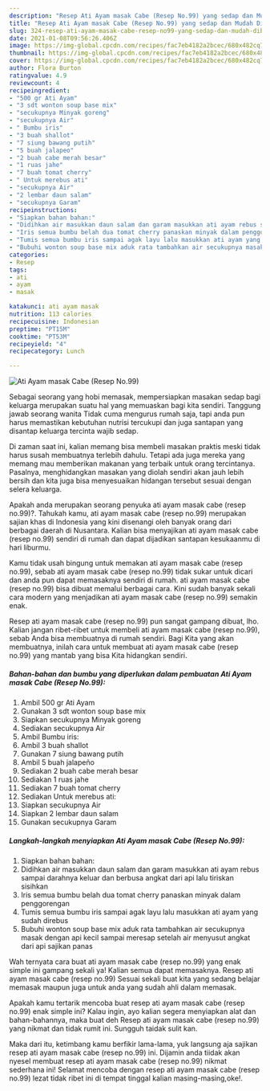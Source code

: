 ```yaml
---
description: "Resep Ati Ayam masak Cabe (Resep No.99) yang sedap dan Mudah Dibuat"
title: "Resep Ati Ayam masak Cabe (Resep No.99) yang sedap dan Mudah Dibuat"
slug: 324-resep-ati-ayam-masak-cabe-resep-no99-yang-sedap-dan-mudah-dibuat
date: 2021-01-08T09:56:26.406Z
image: https://img-global.cpcdn.com/recipes/fac7eb4182a2bcec/680x482cq70/ati-ayam-masak-cabe-resep-no99-foto-resep-utama.jpg
thumbnail: https://img-global.cpcdn.com/recipes/fac7eb4182a2bcec/680x482cq70/ati-ayam-masak-cabe-resep-no99-foto-resep-utama.jpg
cover: https://img-global.cpcdn.com/recipes/fac7eb4182a2bcec/680x482cq70/ati-ayam-masak-cabe-resep-no99-foto-resep-utama.jpg
author: Flora Burton
ratingvalue: 4.9
reviewcount: 4
recipeingredient:
- "500 gr Ati Ayam"
- "3 sdt wonton soup base mix"
- "secukupnya Minyak goreng"
- "secukupnya Air"
- " Bumbu iris"
- "3 buah shallot"
- "7 siung bawang putih"
- "5 buah jalapeo"
- "2 buah cabe merah besar"
- "1 ruas jahe"
- "7 buah tomat cherry"
- " Untuk merebus ati"
- "secukupnya Air"
- "2 lembar daun salam"
- "secukupnya Garam"
recipeinstructions:
- "Siapkan bahan bahan:"
- "Didihkan air masukkan daun salam dan garam masukkan ati ayam rebus sampai darahnya keluar dan berbusa angkat dari api lalu tiriskan sisihkan"
- "Iris semua bumbu belah dua tomat cherry panaskan minyak dalam penggorengan"
- "Tumis semua bumbu iris sampai agak layu lalu masukkan ati ayam yang sudah direbus"
- "Bubuhi wonton soup base mix aduk rata tambahkan air secukupnya masak dengan api kecil sampai meresap setelah air menyusut angkat dari api sajikan panas"
categories:
- Resep
tags:
- ati
- ayam
- masak

katakunci: ati ayam masak 
nutrition: 113 calories
recipecuisine: Indonesian
preptime: "PT15M"
cooktime: "PT53M"
recipeyield: "4"
recipecategory: Lunch

---
```



![Ati Ayam masak Cabe (Resep No.99)](https://img-global.cpcdn.com/recipes/fac7eb4182a2bcec/680x482cq70/ati-ayam-masak-cabe-resep-no99-foto-resep-utama.jpg)

Sebagai seorang yang hobi memasak, mempersiapkan masakan sedap bagi keluarga merupakan suatu hal yang memuaskan bagi kita sendiri. Tanggung jawab seorang  wanita Tidak cuma mengurus rumah saja, tapi anda pun harus memastikan kebutuhan nutrisi tercukupi dan juga santapan yang disantap keluarga tercinta wajib sedap.

Di zaman  saat ini, kalian memang bisa membeli masakan praktis meski tidak harus susah membuatnya terlebih dahulu. Tetapi ada juga mereka yang memang mau memberikan makanan yang terbaik untuk orang tercintanya. Pasalnya, menghidangkan masakan yang diolah sendiri akan jauh lebih bersih dan kita juga bisa menyesuaikan hidangan tersebut sesuai dengan selera keluarga. 



Apakah anda merupakan seorang penyuka ati ayam masak cabe (resep no.99)?. Tahukah kamu, ati ayam masak cabe (resep no.99) merupakan sajian khas di Indonesia yang kini disenangi oleh banyak orang dari berbagai daerah di Nusantara. Kalian bisa menyajikan ati ayam masak cabe (resep no.99) sendiri di rumah dan dapat dijadikan santapan kesukaanmu di hari liburmu.

Kamu tidak usah bingung untuk memakan ati ayam masak cabe (resep no.99), sebab ati ayam masak cabe (resep no.99) tidak sukar untuk dicari dan anda pun dapat memasaknya sendiri di rumah. ati ayam masak cabe (resep no.99) bisa dibuat memalui berbagai cara. Kini sudah banyak sekali cara modern yang menjadikan ati ayam masak cabe (resep no.99) semakin enak.

Resep ati ayam masak cabe (resep no.99) pun sangat gampang dibuat, lho. Kalian jangan ribet-ribet untuk membeli ati ayam masak cabe (resep no.99), sebab Anda bisa membuatnya di rumah sendiri. Bagi Kita yang akan membuatnya, inilah cara untuk membuat ati ayam masak cabe (resep no.99) yang mantab yang bisa Kita hidangkan sendiri.

<!--inarticleads1-->

##### Bahan-bahan dan bumbu yang diperlukan dalam pembuatan Ati Ayam masak Cabe (Resep No.99):

1. Ambil 500 gr Ati Ayam
1. Gunakan 3 sdt wonton soup base mix
1. Siapkan secukupnya Minyak goreng
1. Sediakan secukupnya Air
1. Ambil  Bumbu iris:
1. Ambil 3 buah shallot
1. Gunakan 7 siung bawang putih
1. Ambil 5 buah jalapeño
1. Sediakan 2 buah cabe merah besar
1. Sediakan 1 ruas jahe
1. Sediakan 7 buah tomat cherry
1. Sediakan  Untuk merebus ati:
1. Siapkan secukupnya Air
1. Siapkan 2 lembar daun salam
1. Gunakan secukupnya Garam




<!--inarticleads2-->

##### Langkah-langkah menyiapkan Ati Ayam masak Cabe (Resep No.99):

1. Siapkan bahan bahan:
1. Didihkan air masukkan daun salam dan garam masukkan ati ayam rebus sampai darahnya keluar dan berbusa angkat dari api lalu tiriskan sisihkan
1. Iris semua bumbu belah dua tomat cherry panaskan minyak dalam penggorengan
1. Tumis semua bumbu iris sampai agak layu lalu masukkan ati ayam yang sudah direbus
1. Bubuhi wonton soup base mix aduk rata tambahkan air secukupnya masak dengan api kecil sampai meresap setelah air menyusut angkat dari api sajikan panas




Wah ternyata cara buat ati ayam masak cabe (resep no.99) yang enak simple ini gampang sekali ya! Kalian semua dapat memasaknya. Resep ati ayam masak cabe (resep no.99) Sesuai sekali buat kita yang sedang belajar memasak maupun juga untuk anda yang sudah ahli dalam memasak.

Apakah kamu tertarik mencoba buat resep ati ayam masak cabe (resep no.99) enak simple ini? Kalau ingin, ayo kalian segera menyiapkan alat dan bahan-bahannya, maka buat deh Resep ati ayam masak cabe (resep no.99) yang nikmat dan tidak rumit ini. Sungguh taidak sulit kan. 

Maka dari itu, ketimbang kamu berfikir lama-lama, yuk langsung aja sajikan resep ati ayam masak cabe (resep no.99) ini. Dijamin anda tiidak akan nyesel membuat resep ati ayam masak cabe (resep no.99) nikmat sederhana ini! Selamat mencoba dengan resep ati ayam masak cabe (resep no.99) lezat tidak ribet ini di tempat tinggal kalian masing-masing,oke!.

